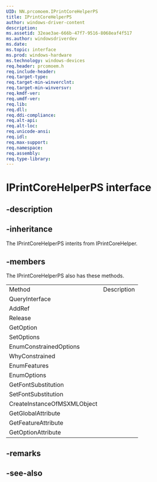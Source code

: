 ```yaml
---
UID: NN.prcomoem.IPrintCoreHelperPS
title: IPrintCoreHelperPS
author: windows-driver-content
description: 
ms.assetid: 32eae3ae-666b-47f7-9516-8068eaf4f517
ms.author: windowsdriverdev
ms.date: 
ms.topic: interface
ms.prod: windows-hardware
ms.technology: windows-devices
req.header: prcomoem.h
req.include-header:
req.target-type:
req.target-min-winverclnt:
req.target-min-winversvr:
req.kmdf-ver:
req.umdf-ver:
req.lib:
req.dll:
req.ddi-compliance:
req.alt-api:
req.alt-loc:
req.unicode-ansi:
req.idl:
req.max-support:
req.namespace:
req.assembly:
req.type-library:
---
```


# IPrintCoreHelperPS interface

## -description



## -inheritance

The IPrintCoreHelperPS interits from IPrintCoreHelper. 

## -members

<p>The IPrintCoreHelperPS also has these methods.</p>
<table>
	<tr>
		<td>Method</td>
		<td>Description</td>
	</tr>
	<tr>
		<td>QueryInterface</td>
		<td></td>
	</tr>
	<tr>
		<td>AddRef</td>
		<td></td>
	</tr>
	<tr>
		<td>Release</td>
		<td></td>
	</tr>
	<tr>
		<td>GetOption</td>
		<td></td>
	</tr>
	<tr>
		<td>SetOptions</td>
		<td></td>
	</tr>
	<tr>
		<td>EnumConstrainedOptions</td>
		<td></td>
	</tr>
	<tr>
		<td>WhyConstrained</td>
		<td></td>
	</tr>
	<tr>
		<td>EnumFeatures</td>
		<td></td>
	</tr>
	<tr>
		<td>EnumOptions</td>
		<td></td>
	</tr>
	<tr>
		<td>GetFontSubstitution</td>
		<td></td>
	</tr>
	<tr>
		<td>SetFontSubstitution</td>
		<td></td>
	</tr>
	<tr>
		<td>CreateInstanceOfMSXMLObject</td>
		<td></td>
	</tr>
	<tr>
		<td>GetGlobalAttribute</td>
		<td></td>
	</tr>
	<tr>
		<td>GetFeatureAttribute</td>
		<td></td>
	</tr>
	<tr>
		<td>GetOptionAttribute</td>
		<td></td>
	</tr>
</table>

## -remarks

## -see-also